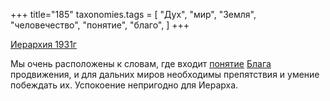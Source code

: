 +++
title="185"
taxonomies.tags = [
 "Дух",
 "мир",
 "Земля",
 "человечество",
 "понятие",
 "благо",
]
+++

[Иерархия 1931г](/agni/1931)

Мы очень расположены к словам, где входит [понятие](/tags/понятие) [Блага](/tags/Земля) продвижения, и для дальних миров необходимы препятствия и умение побеждать их. Успокоение непригодно для Иерарха.   

